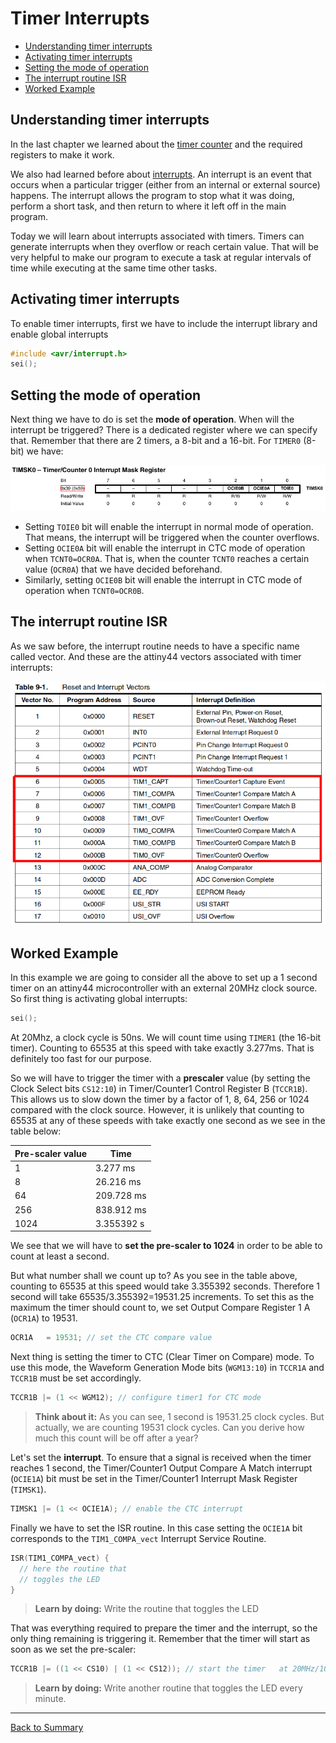 # Timer Interrupts

* [Understanding timer interrupts](#understanding-timer-interrupts)
* [Activating timer interrupts](#activating-timer-interrupts)
* [Setting the mode of operation](#setting-the-mode-of-operation)
* [The interrupt routine ISR](#the-interrupt-routine-isr)
* [Worked Example](#worked-example)

## Understanding timer interrupts

In the last chapter we learned about the [timer counter](timercounter.md) and the required registers to make it work. 

We also had learned before about [interrupts](interrupts.md). An interrupt is an event that occurs when a particular trigger (either from an internal or external source) happens. The interrupt allows the program to stop what it was doing, perform a short task, and then return to where it left off in the main program.

Today we will learn about interrupts associated with timers. Timers can generate interrupts when they overflow or reach certain value. That will be very helpful to make our program to execute a task at regular intervals of time while executing at the same time other tasks.

## Activating timer interrupts

To enable timer interrupts, first we have to include the interrupt library and enable global interrupts

```c
#include <avr/interrupt.h>
sei();
```

## Setting the mode of operation

Next thing we have to do is set the **mode of operation**. When will the interrupt be triggered? There is a dedicated register where we can specify that. Remember that there are 2 timers, a 8-bit and a 16-bit. For `TIMER0` (8-bit) we have:

![](img/timercounter/timsk0.png)

* Setting `TOIE0` bit will enable the interrupt in normal mode of operation. That means, the interrupt will be triggered when the counter overflows.
* Setting `OCIE0A` bit will enable the interrupt in CTC mode of operation when `TCNT0=OCR0A`. That is, when the counter `TCNT0` reaches a certain value (`OCR0A`) that we have decided beforehand.
* Similarly, setting `OCIE0B` bit will enable the interrupt in CTC mode of operation when `TCNT0=OCR0B`.

## The interrupt routine ISR

As we saw before, the interrupt routine needs to have a specific name called vector. And these are the attiny44 vectors associated with timer interrupts:

![](img/timercounter/vectors.png)

## Worked Example

In this example we are going to consider all the above to set up a 1 second timer on an attiny44 microcontroller with an external 20MHz clock source. So first thing is activating global interrupts:

```c
sei();
```

At 20Mhz, a clock cycle is 50ns. We will count time using `TIMER1` (the 16-bit timer). Counting to 65535 at this speed with take exactly 3.277ms. That is definitely too fast for our purpose. 

So we will have to trigger the timer with a **prescaler** value (by setting the Clock Select bits `CS12:10`) in Timer/Counter1 Control Register B (`TCCR1B`). This allows us to slow down the timer by a factor of 1, 8, 64, 256 or 1024 compared with the clock source. However, it is unlikely that counting to 65535 at any of these speeds with take exactly one second as we see in the table below:

| Pre-scaler value | Time       |
| ---------------- | ---------- |
| 1                | 3.277 ms   |
| 8                | 26.216 ms  |
| 64               | 209.728 ms |
| 256              | 838.912 ms |
| 1024             | 3.355392 s |

We see that we will have to **set the pre-scaler to 1024** in order to be able to count at least a second.

But what number shall we count up to? As you see in the table above, counting to 65535 at this speed would take 3.355392 seconds. Therefore 1 second will take 65535/3.355392=19531.25 increments. To set this as the maximum the timer should count to, we set Output Compare Register 1 A (`OCR1A`) to 19531.

```c
OCR1A   = 19531; // set the CTC compare value
```

Next thing is setting the timer to CTC (Clear Timer on Compare) mode. To use this mode, the Waveform Generation Mode bits (`WGM13:10`) in `TCCR1A` and `TCCR1B` must be set accordingly.

```c
TCCR1B |= (1 << WGM12); // configure timer1 for CTC mode
```

> **Think about it:** As you can see, 1 second is 19531.25 clock cycles. But actually, we are counting 19531 clock cycles. Can you derive how much this count will be off after a year?

Let's set the **interrupt**. To ensure that a signal is received when the timer reaches 1 second, the Timer/Counter1 Output Compare A Match interrupt (`OCIE1A`) bit must be set in the Timer/Counter1 Interrupt Mask Register (`TIMSK1`).

```c
TIMSK1 |= (1 << OCIE1A); // enable the CTC interrupt
```

Finally we have to set the ISR routine. In this case setting the `OCIE1A` bit corresponds to the `TIM1_COMPA_vect` Interrupt Service Routine.

```c
ISR(TIM1_COMPA_vect) {
  // here the routine that
  // toggles the LED
}
```

> **Learn by doing:** Write the routine that toggles the LED

That was everything required to prepare the timer and the interrupt, so the only thing remaining is triggering it. Remember that the timer will start as soon as we set the pre-scaler:

```c
TCCR1B |= ((1 << CS10) | (1 << CS12)); // start the timer   at 20MHz/1024
```

> **Learn by doing:** Write another routine that toggles the LED every minute.

---
[Back to Summary](../summary.md)
